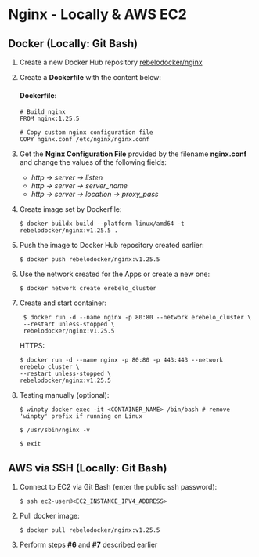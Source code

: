 # Nginx - Locally & AWS EC2

## Docker (Locally: Git Bash)

1. Create a new Docker Hub repository [rebelodocker/nginx](https://hub.docker.com/)

2. Create a **Dockerfile** with the content below:

   #### Dockerfile:

   ```
   # Build nginx
   FROM nginx:1.25.5

   # Copy custom nginx configuration file
   COPY nginx.conf /etc/nginx/nginx.conf
   ```

3. Get the **Nginx Configuration File** provided by the filename **nginx.conf** and change the values of the following fields:

   - _http -> server -> listen_
   - _http -> server -> server_name_
   - _http -> server -> location -> proxy_pass_

4. Create image set by Dockerfile:

   `$ docker buildx build --platform linux/amd64 -t rebelodocker/nginx:v1.25.5 .`

5. Push the image to Docker Hub repository created earlier:

   `$ docker push rebelodocker/nginx:v1.25.5`

6. Use the network created for the Apps or create a new one:

   `$ docker network create erebelo_cluster`

7. Create and start container:

   ```
    $ docker run -d --name nginx -p 80:80 --network erebelo_cluster \
    --restart unless-stopped \
    rebelodocker/nginx:v1.25.5
   ```

   HTTPS:

   ```
   $ docker run -d --name nginx -p 80:80 -p 443:443 --network erebelo_cluster \
   --restart unless-stopped \
   rebelodocker/nginx:v1.25.5
   ```

8. Testing manually (optional):

   `$ winpty docker exec -it <CONTAINER_NAME> /bin/bash # remove 'winpty' prefix if running on Linux`

   `$ /usr/sbin/nginx -v`

   `$ exit`

## AWS via SSH (Locally: Git Bash)

1.  Connect to EC2 via Git Bash (enter the public ssh password):

    `$ ssh ec2-user@<EC2_INSTANCE_IPV4_ADDRESS>`

2.  Pull docker image:

    `$ docker pull rebelodocker/nginx:v1.25.5`

3.  Perform steps **#6** and **#7** described earlier
